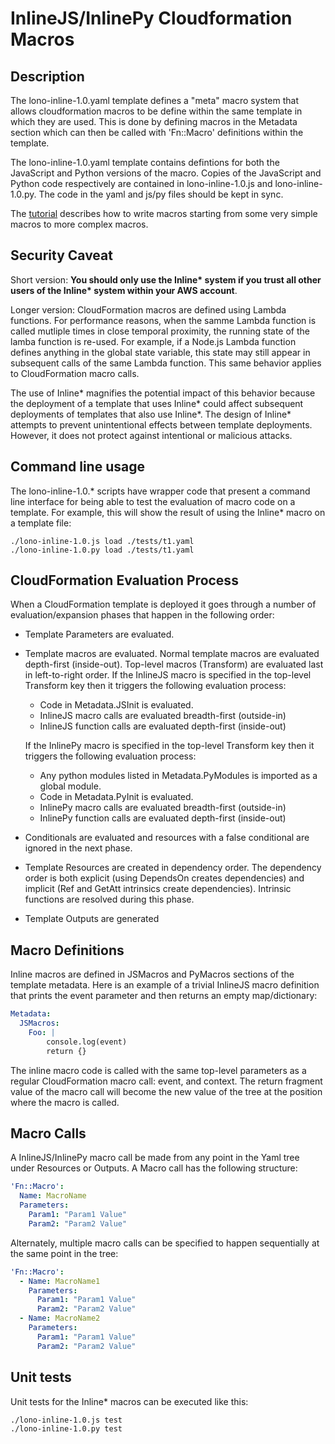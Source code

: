 # InlineJS/InlinePy Cloudformation Macros

## Description

The lono-inline-1.0.yaml template defines a "meta" macro system that
allows cloudformation macros to be define within the same template in
which they are used. This is done by defining macros in the Metadata
section which can then be called with 'Fn::Macro' definitions within
the template.

The lono-inline-1.0.yaml template contains defintions for both the
JavaScript and Python versions of the macro. Copies of the JavaScript
and Python code respectively are contained in lono-inline-1.0.js and
lono-inline-1.0.py. The code in the yaml and js/py files should be
kept in sync.

The [tutorial](tutorial.md) describes how to write macros starting
from some very simple macros to more complex macros.

## Security Caveat

Short version: **You should only use the Inline\* system if you trust
all other users of the Inline\* system within your AWS account**.

Longer version: CloudFormation macros are defined using Lambda
functions. For performance reasons, when the samme Lambda function is
called mutliple times in close temporal proximity, the running state
of the lamba function is re-used. For example, if a Node.js Lambda
function defines anything in the global state variable, this state may
still appear in subsequent calls of the same Lambda function. This
same behavior applies to CloudFormation macro calls.

The use of Inline\* magnifies the potential impact of this behavior
because the deployment of a template that uses Inline\* could affect
subsequent deployments of templates that also use Inline\*. The design
of Inline\* attempts to prevent unintentional effects between template
deployments. However, it does not protect against intentional or
malicious attacks.


## Command line usage

The lono-inline-1.0.\* scripts have wrapper
code that present a command line interface for being able to test the
evaluation of macro code on a template. For example, this will show
the result of using the Inline* macro on a template file:

```
./lono-inline-1.0.js load ./tests/t1.yaml
./lono-inline-1.0.py load ./tests/t1.yaml
```

## CloudFormation Evaluation Process

When a CloudFormation template is deployed it goes through a number of
evaluation/expansion phases that happen in the following order:

* Template Parameters are evaluated.
* Template macros are evaluated. Normal template macros are evaluated
  depth-first (inside-out). Top-level macros (Transform) are evaluated
  last in left-to-right order. If the InlineJS macro is
  specified in the top-level Transform key then it triggers the
  following evaluation process:
  * Code in Metadata.JSInit is evaluated.
  * InlineJS macro calls are evaluated breadth-first (outside-in)
  * InlineJS function calls are evaluated depth-first (inside-out)

  If the InlinePy macro is specified in the top-level Transform key
  then it triggers the following evaluation process:
  * Any python modules listed in Metadata.PyModules is imported as
    a global module.
  * Code in Metadata.PyInit is evaluated.
  * InlinePy macro calls are evaluated breadth-first (outside-in)
  * InlinePy function calls are evaluated depth-first (inside-out)
* Conditionals are evaluated and resources with a false conditional
  are ignored in the next phase.
* Template Resources are created in dependency order. The dependency
  order is both explicit (using DependsOn creates dependencies) and
  implicit (Ref and GetAtt intrinsics create dependencies). Intrinsic
  functions are resolved during this phase.
* Template Outputs are generated

## Macro Definitions

Inline macros are defined in JSMacros and PyMacros sections of the
template metadata. Here is an example of a trivial InlineJS macro
definition that prints the event parameter and then returns an empty
map/dictionary:

```yaml
Metadata:
  JSMacros:
    Foo: |
        console.log(event)
        return {}
```

The inline macro code is called with the same top-level parameters as
a regular CloudFormation macro call: event, and context. The return
fragment value of the macro call will become the new value of the tree
at the position where the macro is called.


## Macro Calls

A InlineJS/InlinePy macro call be made from any point in the Yaml tree
under Resources or Outputs. A Macro call has the following structure:

```yaml
'Fn::Macro':
  Name: MacroName
  Parameters:
    Param1: "Param1 Value"
    Param2: "Param2 Value"
```

Alternately, multiple macro calls can be specified to happen
sequentially at the same point in the tree:

```yaml
'Fn::Macro':
  - Name: MacroName1
    Parameters:
      Param1: "Param1 Value"
      Param2: "Param2 Value"
  - Name: MacroName2
    Parameters:
      Param1: "Param1 Value"
      Param2: "Param2 Value"
```



## Unit tests

Unit tests for the Inline\* macros can be executed like this:

```
./lono-inline-1.0.js test
./lono-inline-1.0.py test
```

